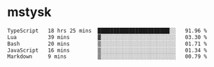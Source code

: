 # mstysk

<!--START_SECTION:waka-->

```txt
TypeScript   18 hrs 25 mins  ███████████████████████░░   91.96 %
Lua          39 mins         ▓░░░░░░░░░░░░░░░░░░░░░░░░   03.30 %
Bash         20 mins         ▒░░░░░░░░░░░░░░░░░░░░░░░░   01.71 %
JavaScript   16 mins         ▒░░░░░░░░░░░░░░░░░░░░░░░░   01.34 %
Markdown     9 mins          ▒░░░░░░░░░░░░░░░░░░░░░░░░   00.79 %
```

<!--END_SECTION:waka-->
